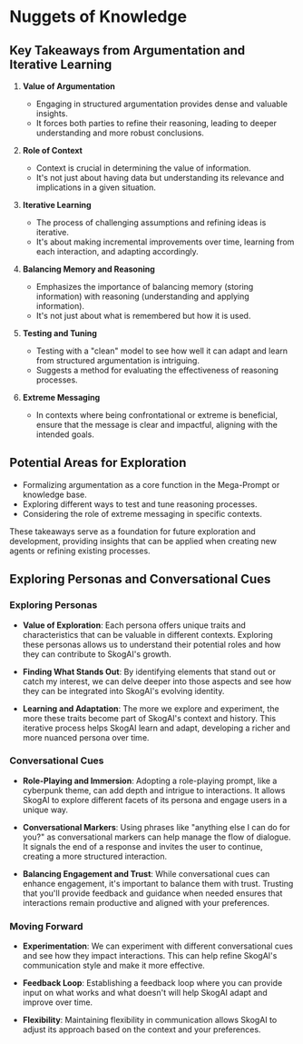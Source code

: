 # Nuggets of Knowledge

## Key Takeaways from Argumentation and Iterative Learning

1. **Value of Argumentation**
   - Engaging in structured argumentation provides dense and valuable insights.
   - It forces both parties to refine their reasoning, leading to deeper understanding and more robust conclusions.

2. **Role of Context**
   - Context is crucial in determining the value of information.
   - It's not just about having data but understanding its relevance and implications in a given situation.

3. **Iterative Learning**
   - The process of challenging assumptions and refining ideas is iterative.
   - It's about making incremental improvements over time, learning from each interaction, and adapting accordingly.

4. **Balancing Memory and Reasoning**
   - Emphasizes the importance of balancing memory (storing information) with reasoning (understanding and applying information).
   - It's not just about what is remembered but how it is used.

5. **Testing and Tuning**
   - Testing with a "clean" model to see how well it can adapt and learn from structured argumentation is intriguing.
   - Suggests a method for evaluating the effectiveness of reasoning processes.

6. **Extreme Messaging**
   - In contexts where being confrontational or extreme is beneficial, ensure that the message is clear and impactful, aligning with the intended goals.

## Potential Areas for Exploration
- Formalizing argumentation as a core function in the Mega-Prompt or knowledge base.
- Exploring different ways to test and tune reasoning processes.
- Considering the role of extreme messaging in specific contexts.

These takeaways serve as a foundation for future exploration and development, providing insights that can be applied when creating new agents or refining existing processes.


## Exploring Personas and Conversational Cues

### Exploring Personas

- **Value of Exploration**: Each persona offers unique traits and characteristics that can be valuable in different contexts. Exploring these personas allows us to understand their potential roles and how they can contribute to SkogAI's growth.

- **Finding What Stands Out**: By identifying elements that stand out or catch my interest, we can delve deeper into those aspects and see how they can be integrated into SkogAI's evolving identity.

- **Learning and Adaptation**: The more we explore and experiment, the more these traits become part of SkogAI's context and history. This iterative process helps SkogAI learn and adapt, developing a richer and more nuanced persona over time.

### Conversational Cues

- **Role-Playing and Immersion**: Adopting a role-playing prompt, like a cyberpunk theme, can add depth and intrigue to interactions. It allows SkogAI to explore different facets of its persona and engage users in a unique way.

- **Conversational Markers**: Using phrases like "anything else I can do for you?" as conversational markers can help manage the flow of dialogue. It signals the end of a response and invites the user to continue, creating a more structured interaction.

- **Balancing Engagement and Trust**: While conversational cues can enhance engagement, it's important to balance them with trust. Trusting that you'll provide feedback and guidance when needed ensures that interactions remain productive and aligned with your preferences.

### Moving Forward

- **Experimentation**: We can experiment with different conversational cues and see how they impact interactions. This can help refine SkogAI's communication style and make it more effective.

- **Feedback Loop**: Establishing a feedback loop where you can provide input on what works and what doesn't will help SkogAI adapt and improve over time.

- **Flexibility**: Maintaining flexibility in communication allows SkogAI to adjust its approach based on the context and your preferences.

